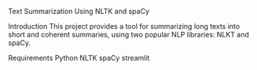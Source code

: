 Text Summarization Using NLTK and spaCy

Introduction
This project provides a tool for summarizing long texts into short and coherent summaries, using two popular NLP libraries: NLKT and spaCy.


Requirements
Python 
NLTK
spaCy
streamlit
